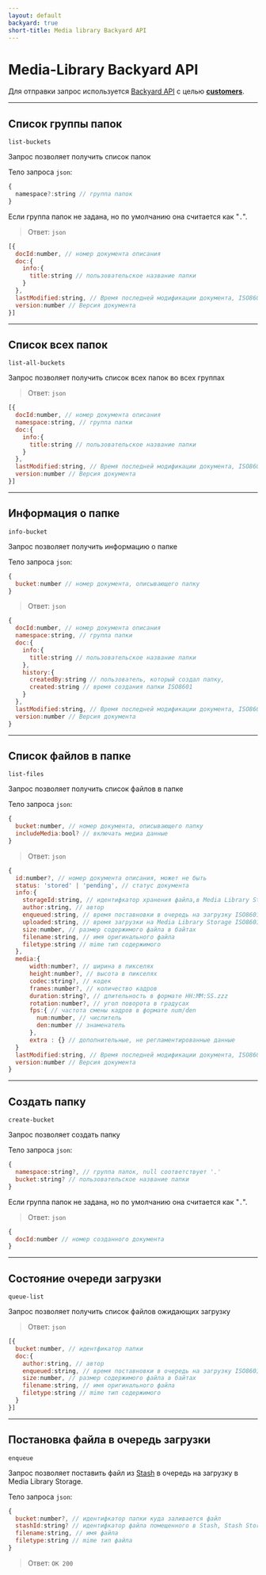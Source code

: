```yaml
---
layout: default
backyard: true
short-title: Media library Backyard API
---
```

# Media-Library Backyard API

Для отправки запрос используется [Backyard API]({{site.baseurl}}/apis/backyard.html) с целью __<u>customers</u>__.

***
## Список группы папок
```
list-buckets
```
Запрос позволяет получить список папок

Тело запроса `json`:
```js
{
  namespace?:string // группа папок
}
```

Если группа папок не задана, но по умолчанию она считается как "`.`".


> Ответ: `json`
```js
[{
  docId:number, // номер документа описания
  doc:{
    info:{
      title:string // пользовательское название папки     
    }  
  },
  lastModified:string, // Время последней модификации документа, ISO8601
  version:number // Версия документа
}]
```


***
## Список всех папок
```
list-all-buckets
```
Запрос позволяет получить список всех папок во всех группах

> Ответ: `json`
```js
[{
  docId:number, // номер документа описания
  namespace:string, // группа папки
  doc:{
    info:{
      title:string // пользовательское название папки     
    }  
  },
  lastModified:string, // Время последней модификации документа, ISO8601
  version:number // Версия документа
}]
```


***
## Информация о папке

```
info-bucket
```
Запрос позволяет получить информацию о папке

Тело запроса `json`:
```js
{
  bucket:number // номер документа, описывающего папку 
}
```

> Ответ: `json`
```js
{
  docId:number, // номер документа описания
  namespace:string, // группа папки
  doc:{
    info:{
      title:string // пользовательское название папки
    },  
    history:{
      createdBy:string // пользователь, который создал папку,
      created:string // время создания папки ISO8601
    }  
  },
  lastModified:string, // Время последней модификации документа, ISO8601
  version:number // Версия документа
}
```


***
## Список файлов в папке

```
list-files
```
Запрос позволяет получить список файлов в папке

Тело запроса `json`:
```js
{
  bucket:number, // номер документа, описывающего папку
  includeMedia:bool? // включать медиа данные
}
```

> Ответ: `json`
```js
{
  id:number?, // номер документа описания, может не быть
  status: 'stored' | 'pending', // статус документа
  info:{
    storageId:string, // идентифкатор хранения файла,в Media Library Storage
    author:string, // автор
    enqueued:string, // время поставновки в очередь на загрузку ISO8601
    uploaded:string, // время загрузки на Media Library Storage ISO8601
    size:number, // размер содержимого файла в байтах
    filename:string, // имя оригинального файла
    filetype:string // mime тип содержимого
  },
  media:{
      width:number?, // ширина в пикселях 
      height:number?, // высота в пикселях
      codec:string?, // кодек
      frames:number?, // количество кадров
      duration:string?, // длительность в формате HH:MM:SS.zzz
      rotation:number?, // угол поворота в градусах
      fps:{ // частота смены кадров в формате num/den
        num:number, // числитель
        den:number // знаменатель
      },
      extra : {} // дополнительные, не регламентированные данные
  }  
  lastModified:string, // Время последней модификации документа, ISO8601
  version:number // Версия документа
}
```



***
## Создать папку

```
create-bucket
```
Запрос позволяет создать папку

Тело запроса `json`:
```js
{
  namespace:string?, // группа папок, null соответствует '.' 
  bucket:string? // пользовательское название папки 
}
```

Если группа папок не задана, но по умолчанию она считается как "`.`".
> Ответ: `json`
```js
{
  docId:number // номер созданного документа
}
```


***
## Состояние очереди загрузки

```
queue-list
```
Запрос позволяет получить список файлов ожидающих загрузку

> Ответ: `json`
```js
[{
  bucket:number, // идентфикатор папки
  doc:{
    author:string, // автор
    enqueued:string, // время поставновки в очередь на загрузку ISO8601
    size:number, // размер содержимого файла в байтах
    filename:string, // имя оригинального файла
    filetype:string // mime тип содержимого
  }
}]
```

***
## Постановка файла в очередь загрузки
```
enqueue
```
Запрос позволяет поставить файл из [Stash]({{site.baseurl}}/apis/stash.html) в очередь на загрузку в Media Library Storage.

Тело запроса `json`:
```js
{
  bucket:number?, // идентифкатор папки куда заливается файл 
  stashId:string? // идентифкатор файла помещенного в Stash, Stash Stored Id
  filename:string, // имя файла 
  filetype:string // mime тип файла
}
```

> Ответ: `OK 200`
